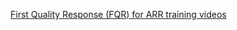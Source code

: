 [First Quality Response (FQR) for ARR training videos](https://microsofteur.sharepoint.com/teams/DnECARRSupportBusiness/Shared%20Documents/Forms/AllItems.aspx?viewid=48ec9869%2D9de1%2D4ee5%2Dae28%2D4a5ac5cfab53&id=%2Fteams%2FDnECARRSupportBusiness%2FShared%20Documents%2FGeneral%2FSoft%20Skills%20Training)